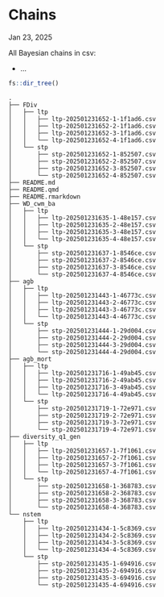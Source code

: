 # Chains
Jan 23, 2025

All Bayesian chains in csv:

- …

``` r
fs::dir_tree()
```

    .
    ├── FDiv
    │   ├── ltp
    │   │   ├── ltp-202501231652-1-1f1ad6.csv
    │   │   ├── ltp-202501231652-2-1f1ad6.csv
    │   │   ├── ltp-202501231652-3-1f1ad6.csv
    │   │   └── ltp-202501231652-4-1f1ad6.csv
    │   └── stp
    │       ├── stp-202501231652-1-852507.csv
    │       ├── stp-202501231652-2-852507.csv
    │       ├── stp-202501231652-3-852507.csv
    │       └── stp-202501231652-4-852507.csv
    ├── README.md
    ├── README.qmd
    ├── README.rmarkdown
    ├── WD_cwm_ba
    │   ├── ltp
    │   │   ├── ltp-202501231635-1-48e157.csv
    │   │   ├── ltp-202501231635-2-48e157.csv
    │   │   ├── ltp-202501231635-3-48e157.csv
    │   │   └── ltp-202501231635-4-48e157.csv
    │   └── stp
    │       ├── stp-202501231637-1-8546ce.csv
    │       ├── stp-202501231637-2-8546ce.csv
    │       ├── stp-202501231637-3-8546ce.csv
    │       └── stp-202501231637-4-8546ce.csv
    ├── agb
    │   ├── ltp
    │   │   ├── ltp-202501231443-1-46773c.csv
    │   │   ├── ltp-202501231443-2-46773c.csv
    │   │   ├── ltp-202501231443-3-46773c.csv
    │   │   └── ltp-202501231443-4-46773c.csv
    │   └── stp
    │       ├── stp-202501231444-1-29d004.csv
    │       ├── stp-202501231444-2-29d004.csv
    │       ├── stp-202501231444-3-29d004.csv
    │       └── stp-202501231444-4-29d004.csv
    ├── agb_mort
    │   ├── ltp
    │   │   ├── ltp-202501231716-1-49ab45.csv
    │   │   ├── ltp-202501231716-2-49ab45.csv
    │   │   ├── ltp-202501231716-3-49ab45.csv
    │   │   └── ltp-202501231716-4-49ab45.csv
    │   └── stp
    │       ├── stp-202501231719-1-72e971.csv
    │       ├── stp-202501231719-2-72e971.csv
    │       ├── stp-202501231719-3-72e971.csv
    │       └── stp-202501231719-4-72e971.csv
    ├── diversity_q1_gen
    │   ├── ltp
    │   │   ├── ltp-202501231657-1-7f1061.csv
    │   │   ├── ltp-202501231657-2-7f1061.csv
    │   │   ├── ltp-202501231657-3-7f1061.csv
    │   │   └── ltp-202501231657-4-7f1061.csv
    │   └── stp
    │       ├── stp-202501231658-1-368783.csv
    │       ├── stp-202501231658-2-368783.csv
    │       ├── stp-202501231658-3-368783.csv
    │       └── stp-202501231658-4-368783.csv
    └── nstem
        ├── ltp
        │   ├── ltp-202501231434-1-5c8369.csv
        │   ├── ltp-202501231434-2-5c8369.csv
        │   ├── ltp-202501231434-3-5c8369.csv
        │   └── ltp-202501231434-4-5c8369.csv
        └── stp
            ├── stp-202501231435-1-694916.csv
            ├── stp-202501231435-2-694916.csv
            ├── stp-202501231435-3-694916.csv
            └── stp-202501231435-4-694916.csv
